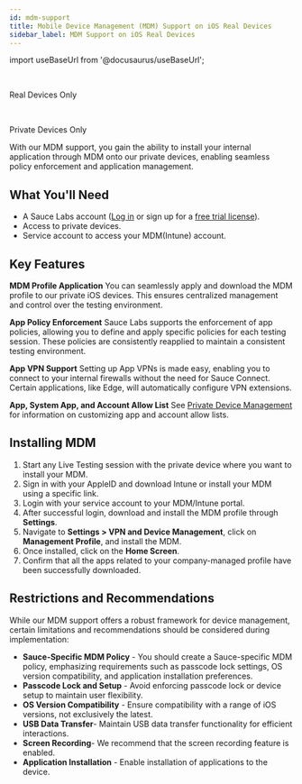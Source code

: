 ```yaml
---
id: mdm-support
title: Mobile Device Management (MDM) Support on iOS Real Devices
sidebar_label: MDM Support on iOS Real Devices
---
```




import useBaseUrl from '@docusaurus/useBaseUrl';

<br/><p><span className="sauceGreen">Real Devices Only</span></p> 
<br/><p><span className="sauceGreen">Private Devices Only</span></p>

With our MDM support, you gain the ability to install your internal application through MDM  onto our private devices, enabling seamless policy enforcement and application management. 

## What You'll Need

- A Sauce Labs account ([Log in](https://accounts.saucelabs.com/am/XUI/#login/) or sign up for a [free trial license](https://saucelabs.com/sign-up)).
- Access to private devices.
- Service account to access your MDM(Intune) account. 

## Key Features

**MDM Profile Application**
You can seamlessly apply and download the MDM profile to our private iOS devices. This ensures centralized management and control over the testing environment.

**App Policy Enforcement**
Sauce Labs supports the enforcement of app policies, allowing you to define and apply specific policies for each testing session. These policies are consistently reapplied to maintain a consistent testing environment.

**App VPN Support**
Setting up App VPNs is made easy, enabling you to connect to your internal firewalls without the need for Sauce Connect. Certain applications, like Edge, will automatically configure VPN extensions.

**App, System App, and Account Allow List**
See [Private Device Management](/basics/acct-team-mgmt/private-device-mgmt) for information on customizing app and account allow lists.


## Installing MDM

1. Start any Live Testing session with the private device where you want to install your MDM.
2. Sign in with your AppleID and download Intune or install your MDM using a specific link.
3. Login with your service account to your MDM/Intune portal.
4. After successful login, download and install the MDM profile through **Settings**.
5. Navigate to **Settings > VPN and Device Management**, click on **Management Profile**, and install the MDM.
6. Once installed, click on the **Home Screen**.
7. Confirm that all the apps related to your company-managed profile have been successfully downloaded.


## Restrictions and Recommendations

While our MDM support offers a robust framework for device management, certain limitations and recommendations should be considered during implementation:
- **Sauce-Specific MDM Policy** - You should create a Sauce-specific MDM policy, emphasizing requirements such as passcode lock settings, OS version compatibility, and application installation preferences.
- **Passcode Lock and Setup** - Avoid enforcing passcode lock or device setup to maintain user flexibility.
- **OS Version Compatibility** - Ensure compatibility with a range of iOS versions, not exclusively the latest.
- **USB Data Transfer**- Maintain USB data transfer functionality for efficient interactions.
- **Screen Recording**- We recommend that the  screen recording feature is enabled.
- **Application Installation** - Enable installation of applications to the device.
